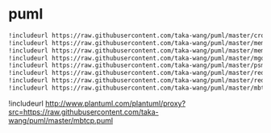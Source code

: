 # puml

```bash
!includeurl https://raw.githubusercontent.com/taka-wang/puml/master/cron.puml)
!includeurl https://raw.githubusercontent.com/taka-wang/puml/master/mem-reader.puml)
!includeurl https://raw.githubusercontent.com/taka-wang/puml/master/mem-writer.puml)
!includeurl https://raw.githubusercontent.com/taka-wang/puml/master/mgo.puml)
!includeurl https://raw.githubusercontent.com/taka-wang/puml/master/psmb.puml)
!includeurl https://raw.githubusercontent.com/taka-wang/puml/master/redis-history.puml)
!includeurl https://raw.githubusercontent.com/taka-wang/puml/master/redis-writer.puml)
!includeurl https://raw.githubusercontent.com/taka-wang/puml/master/mbtcp.puml)
```

!includeurl http://www.plantuml.com/plantuml/proxy?src=https://raw.githubusercontent.com/taka-wang/puml/master/mbtcp.puml

